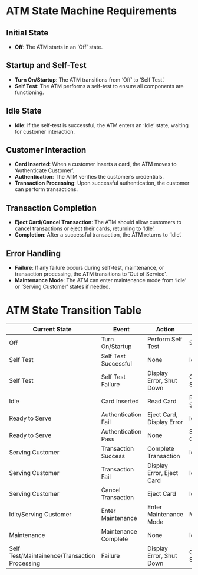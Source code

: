 # ATM State Machine Requirements

## Initial State
- **Off**: The ATM starts in an ‘Off’ state.

## Startup and Self-Test
- **Turn On/Startup**: The ATM transitions from ‘Off’ to ‘Self Test’.
- **Self Test**: The ATM performs a self-test to ensure all components are functioning.

## Idle State
- **Idle**: If the self-test is successful, the ATM enters an ‘Idle’ state, waiting for customer interaction.

## Customer Interaction
- **Card Inserted**: When a customer inserts a card, the ATM moves to ‘Authenticate Customer’.
- **Authentication**: The ATM verifies the customer’s credentials.
- **Transaction Processing**: Upon successful authentication, the customer can perform transactions.

## Transaction Completion
- **Eject Card/Cancel Transaction**: The ATM should allow customers to cancel transactions or eject their cards, returning to ‘Idle’.
- **Completion**: After a successful transaction, the ATM returns to ‘Idle’.

## Error Handling
- **Failure**: If any failure occurs during self-test, maintenance, or transaction processing, the ATM transitions to ‘Out of Service’.
- **Maintenance Mode**: The ATM can enter maintenance mode from ‘Idle’ or ‘Serving Customer’ states if needed.





# ATM State Transition Table

| **Current State**     | **Event**            | **Action**                | **Next State**         |
|-----------------------|----------------------|---------------------------|------------------------|
| Off                   | Turn On/Startup      | Perform Self Test         | Self Test              |
| Self Test             | Self Test Successful | None                      | Idle                   |
| Self Test             | Self Test Failure    | Display Error, Shut Down  | Out of Service         |
| Idle                  | Card Inserted        | Read Card                 | Ready to Serve         |
| Ready to Serve        | Authentication Fail  | Eject Card, Display Error | Idle                   |
| Ready to Serve        | Authentication Pass  | None                      | Serving Customer       |
| Serving Customer      | Transaction Success  | Complete Transaction      | Idle                   |
| Serving Customer      | Transaction Fail     | Display Error, Eject Card | Idle                   |
| Serving Customer      | Cancel Transaction   | Eject Card                | Idle                   |
| Idle/Serving Customer | Enter Maintenance    | Enter Maintenance Mode    | Maintenance            |
| Maintenance           | Maintenance Complete | None                      | Idle                   |
| Self Test/Maintainence/Transaction Processing| Failure              | Display Error, Shut Down  | Out of Service         |
   


